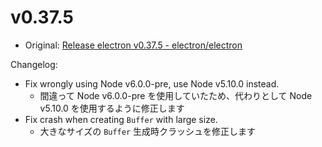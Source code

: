 # v0.37.5

- Original: [Release electron v0.37.5 - electron/electron](https://github.com/electron/electron/releases/tag/v0.37.5)

Changelog:

- Fix wrongly using Node v6.0.0-pre, use Node v5.10.0 instead.
  - 間違って Node v6.0.0-pre を使用していたため、代わりとして Node v5.10.0 を使用するように修正します
- Fix crash when creating `Buffer` with large size.
  - 大きなサイズの `Buffer` 生成時クラッシュを修正します
